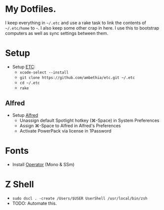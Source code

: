 # My Dotfiles.

I keep everything in `~/.etc` and use a rake task to link the contents of `~/.etc/home` to `~`.
I also keep some other crap in here. I use this to bootstrap computers as well as sync settings between them.

# Setup

- Setup [ETC](https://github.com/ambethia/etc):
  - `xcode-select --install`
  - `git clone https://github.com/ambethia/etc.git ~/.etc`
  - `cd ~/.etc`
  - `rake`

## Alfred

- Setup [Alfred](https://www.alfredapp.com)
  - Unassign default Spotlight hotkey (⌘-Space) in System Preferences
  - Assign ⌘-Space to Alfred in Alfred's Preferences
  - Activate PowerPack via license in 1Password

# Fonts

- Install [Operator](http://www.typography.com/fonts/operator/overview/) (Mono & SSm)

# Z Shell

- `sudo dscl . -create /Users/$USER UserShell /usr/local/bin/zsh`
- TODO: Automate this.
